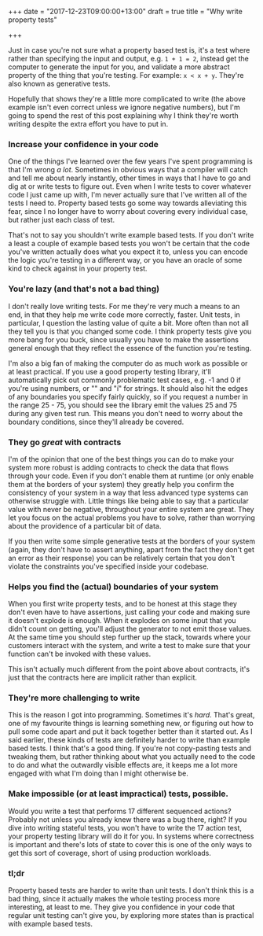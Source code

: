 +++
date = "2017-12-23T09:00:00+13:00"
draft = true
title = "Why write property tests"

+++

Just in case you're not sure what a property based test is, it's a test where rather than specifying the input and 
output, e.g. `1 + 1 = 2`, instead get the computer to generate the input for you, and validate a more abstract property 
of the thing that you're testing. For example: `x < x + y`. They're also known as generative tests. 

Hopefully that shows they're a little more complicated to write (the above example isn't even correct unless we ignore
negative numbers), but I'm going to spend the rest of this post explaining why I think they're worth writing despite the
extra effort you have to put in.

<!-- more -->

### Increase your confidence in your code

One of the things I've learned over the few years I've spent programming is that I'm wrong *a lot*. Sometimes in obvious
ways that a compiler will catch and tell me about nearly instantly, other times in ways that I have to go and dig at or
write tests to figure out. Even when I write tests to cover whatever code I just came up with, I'm never actually sure
that I've written all of the tests I need to. Property based tests go some way towards alleviating this fear, since I 
no longer have to worry about covering every individual case, but rather just each class of test.

That's not to say you shouldn't write example based tests. If you don't write a least a couple of example based tests 
you won't be certain that the code you've written actually does what you expect it to, unless you can encode the logic
you're testing in a different way, or you have an oracle of some kind to check against in your property test.

### You're lazy (and that's not a bad thing)

I don't really love writing tests. For me they're very much a means to an end, in that they help me write code more 
correctly, faster. Unit tests, in particular, I question the lasting value of quite a bit. More often than not all
they tell you is that you changed some code. I think property tests give you more bang for you buck, since usually you
have to make the assertions general enough that they reflect the essence of the function you're testing.

I'm also a big fan of making the computer do as much work as possible or at least practical. If you use a good property
testing library, it'll automatically pick out commonly problematic test cases, e.g. -1 and 0 if you're using numbers,
or "" and "í" for strings. It should also hit the edges of any boundaries you specify fairly quickly, so if you request
a number in the range 25 - 75, you should see the library emit the values 25 and 75 during any given test run. This 
means you don't need to worry about the boundary conditions, since they'll already be covered.

### They go *great* with contracts

I'm of the opinion that one of the best things you can do to make your system more robust is adding contracts to check 
the data that flows through your code. Even if you don't enable them at runtime (or only enable them at the borders of
your system) they greatly help you confirm the consistency of your system in a way that less advanced type systems 
can otherwise struggle with. Little things like being able to say that a particular value with never be negative,
throughout your entire system are great. They let you focus on the actual problems you have to solve, rather than 
worrying about the providence of a particular bit of data.

If you then write some simple generative tests at the borders of your system (again, they don't have to assert anything,
apart from the fact they don't get an error as their response) you can be relatively certain that you don't violate the
constraints you've specified inside your codebase. 

### Helps you find the (actual) boundaries of your system

When you first write property tests, and to be honest at this stage they don't even have to have assertions, just 
calling your code and making sure it doesn't explode is enough. When it explodes on some input that you didn't count on 
getting, you'll adjust the generator to not emit those values. At the same time you should step further up the stack, 
towards where your customers interact with the system, and write a test to make sure that your function can't be invoked 
with these values.

This isn't actually much different from the point above about contracts, it's just that the contracts here are implicit 
rather than explicit.

### They're more challenging to write

This is the reason I got into programming. Sometimes it's *hard*. That's great, one of my favourite things is learning 
something new, or figuring out how to pull some code apart and put it back together better than it started out. 
As I said earlier, these kinds of tests are definitely harder to write than example based tests. I think that's a good 
thing. If you're not copy-pasting tests and tweaking them, but rather thinking about what you actually need to the code
to do and what the outwardly visible effects are, it keeps me a lot more engaged with what I'm doing than I might
otherwise be.

### Make impossible (or at least impractical) tests, possible.

Would you write a test that performs 17 different sequenced actions? Probably not unless you already knew there was a 
bug there, right? If you dive into writing stateful tests, you won't have to write the 17 action test, your property 
testing library will do it for you. In systems where correctness is important and there's lots of state to cover this
is one of the only ways to get this sort of coverage, short of using production workloads.

### tl;dr

Property based tests are harder to write than unit tests. I don't think this is a bad thing, since it actually makes the
whole testing process more interesting, at least to me. They give you confidence in your code that regular unit testing
can't give you, by exploring more states than is practical with example based tests.